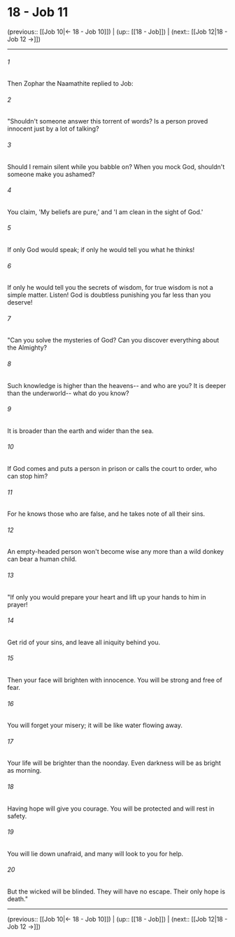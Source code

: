 # 18 - Job 11

(previous:: [[Job 10|← 18 - Job 10]]) | (up:: [[18 - Job]]) | (next:: [[Job 12|18 - Job 12 →]])

***


###### 1 
Then Zophar the Naamathite replied to Job: 

###### 2 
"Shouldn't someone answer this torrent of words? Is a person proved innocent just by a lot of talking? 

###### 3 
Should I remain silent while you babble on? When you mock God, shouldn't someone make you ashamed? 

###### 4 
You claim, 'My beliefs are pure,' and 'I am clean in the sight of God.' 

###### 5 
If only God would speak; if only he would tell you what he thinks! 

###### 6 
If only he would tell you the secrets of wisdom, for true wisdom is not a simple matter. Listen! God is doubtless punishing you far less than you deserve! 

###### 7 
"Can you solve the mysteries of God? Can you discover everything about the Almighty? 

###### 8 
Such knowledge is higher than the heavens-- and who are you? It is deeper than the underworld-- what do you know? 

###### 9 
It is broader than the earth and wider than the sea. 

###### 10 
If God comes and puts a person in prison or calls the court to order, who can stop him? 

###### 11 
For he knows those who are false, and he takes note of all their sins. 

###### 12 
An empty-headed person won't become wise any more than a wild donkey can bear a human child. 

###### 13 
"If only you would prepare your heart and lift up your hands to him in prayer! 

###### 14 
Get rid of your sins, and leave all iniquity behind you. 

###### 15 
Then your face will brighten with innocence. You will be strong and free of fear. 

###### 16 
You will forget your misery; it will be like water flowing away. 

###### 17 
Your life will be brighter than the noonday. Even darkness will be as bright as morning. 

###### 18 
Having hope will give you courage. You will be protected and will rest in safety. 

###### 19 
You will lie down unafraid, and many will look to you for help. 

###### 20 
But the wicked will be blinded. They will have no escape. Their only hope is death."

***

(previous:: [[Job 10|← 18 - Job 10]]) | (up:: [[18 - Job]]) | (next:: [[Job 12|18 - Job 12 →]])
